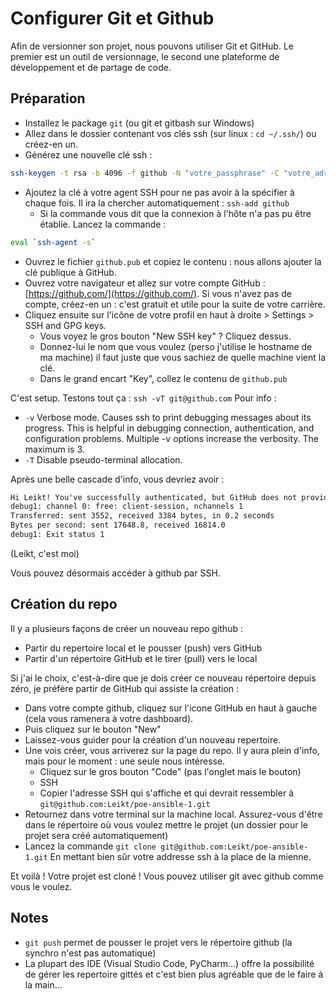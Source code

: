 # Configurer Git et Github
Afin de versionner son projet, nous pouvons utiliser Git et GitHub. Le premier est un outil de versionnage, le second une plateforme de développement et de partage de code.
## Préparation
- Installez le package `git` (ou git et gitbash sur Windows)
- Allez dans le dossier contenant vos clés ssh (sur linux : `cd ~/.ssh/`) ou créez-en un.
- Générez une nouvelle clé ssh :
```bash
ssh-keygen -t rsa -b 4096 -f github -N "votre_passphrase" -C "votre_adresse@email.com"
```
- Ajoutez la clé à votre agent SSH pour ne pas avoir à la spécifier à chaque fois. Il ira la chercher automatiquement :
`ssh-add github`
  - Si la commande vous dit que la connexion à l'hôte n'a pas pu être établie. Lancez la commande :
```bash
eval `ssh-agent -s`
```
- Ouvrez le fichier `github.pub` et copiez le contenu : nous allons ajouter la clé publique à GitHub.
- Ouvrez votre navigateur et allez sur votre compte GitHub : [https://github.com/](https://github.com/). Si vous n'avez pas de compte, créez-en un : c'est gratuit et utile pour la suite de votre carrière.
- Cliquez ensuite sur l'icône de votre profil en haut à droite > Settings > SSH and GPG keys.
	- Vous voyez le gros bouton "New SSH key" ? Cliquez dessus.
	- Donnez-lui le nom que vous voulez (perso j'utilise le hostname de ma machine) il faut juste que vous sachiez de quelle machine vient la clé.
	- Dans le grand encart "Key", collez le contenu de `github.pub`

C'est setup. Testons tout ça :
`ssh -vT git@github.com`
Pour info : 
- `-v`      Verbose mode.  Causes ssh to print debugging messages about its progress.  This is helpful in debugging connection, authentication, and configuration problems.  Multiple -v options increase the verbosity.  The maximum is 3.
- `-T`      Disable pseudo-terminal allocation.

Après une belle cascade d'info, vous devriez avoir : 
```md
Hi Leikt! You've successfully authenticated, but GitHub does not provide shell access.
debug1: channel 0: free: client-session, nchannels 1
Transferred: sent 3552, received 3384 bytes, in 0.2 seconds
Bytes per second: sent 17648.8, received 16814.0
debug1: Exit status 1
```
(Leikt, c'est moi)

Vous pouvez désormais accéder à github par SSH.
## Création du repo
Il y a plusieurs façons de créer un nouveau repo github :
- Partir du repertoire local et le pousser (push) vers GitHub
- Partir d'un répertoire GitHub et le tirer (pull) vers le local

Si j'ai le choix, c'est-à-dire que je dois créer ce nouveau répertoire depuis zéro, je préfère partir de GitHub qui assiste la création :
- Dans votre compte github, cliquez sur l'icone GitHub en haut à gauche (cela vous ramenera à votre dashboard).
- Puis cliquez sur le bouton "New"
- Laissez-vous guider pour la création d'un nouveau repertoire.
- Une vois créer, vous arriverez sur la page du repo. Il y aura plein d'info, mais pour le moment : une seule nous intéresse.
	- Cliquez sur le gros bouton "Code" (pas l'onglet mais le bouton)
	- SSH
	- Copier l'adresse SSH qui s'affiche et qui devrait ressembler à `git@github.com:Leikt/poe-ansible-1.git`
- Retournez dans votre terminal sur la machine local. Assurez-vous d'être dans le répertoire où vous voulez mettre le projet (un dossier pour le projet sera créé automatiquement)
- Lancez la commande 
`git clone git@github.com:Leikt/poe-ansible-1.git`
En mettant bien sûr votre addresse ssh à la place de la mienne.

Et voilà ! Votre projet est cloné ! Vous pouvez utiliser git avec github comme vous le voulez.

## Notes
- `git push` permet de pousser le projet vers le répertoire github (la synchro n'est pas automatique)
- La plupart des IDE (Visual Studio Code, PyCharm...) offre la possibilité de gérer les repertoire gittés et c'est bien plus agréable que de le faire à la main...
